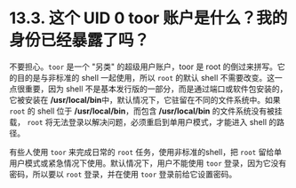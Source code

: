 # 13.3. 这个 UID 0 toor 账户是什么？我的身份已经暴露了吗？

不要担心。`toor` 是一个 "另类" 的超级用户账户，toor 是 root 的倒过来拼写。它的目的是与非标准的 shell 一起使用，所以 `root` 的默认 shell 不需要改变。这一点很重要，因为 shell 不是基本发行版的一部分，而是通过端口或软件包安装的，它被安装在 **/usr/local/bin**中，默认情况下，它驻留在不同的文件系统中。如果 `root` 的 shell 位于 **/usr/local/bin**，而包含 **/usr/local/bin** 的文件系统没有被挂载， `root` 将无法登录以解决问题，必须重启到单用户模式，才能进入 shell 的路径。

有些人使用 `toor` 来完成日常的 `root` 任务，使用非标准的shell，把 `root` 留给单用户模式或紧急情况下使用。默认情况下，用户不能使用 `toor` 登录，因为它没有密码，所以要以 `root` 登录，并在使用 `toor` 登录前给它设置密码。
